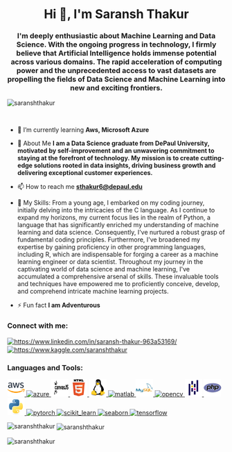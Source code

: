 <h1 align="center">Hi 👋, I'm Saransh Thakur</h1>
<h3 align="center">I'm deeply enthusiastic about Machine Learning and Data Science. With the ongoing progress in technology, I firmly believe that Artificial Intelligence holds immense potential across various domains. The rapid acceleration of computing power and the unprecedented access to vast datasets are propelling the fields of Data Science and Machine Learning into new and exciting frontiers.</h3>

<p align="left"> <img src="https://komarev.com/ghpvc/?username=saranshthakur&label=Profile%20views&color=0e75b6&style=flat" alt="saranshthakur" /> </p>

<p align="left"> <a href="https://twitter.com/" target="blank"><img src="https://img.shields.io/twitter/follow/?logo=twitter&style=for-the-badge" alt="" /></a> </p>

- 🌱 I’m currently learning **Aws, Microsoft Azure**

- 💬 About Me **I am a Data Science graduate from DePaul University, motivated by self-improvement and an unwavering commitment to staying at the forefront of technology. My mission is to create cutting-edge solutions rooted in data insights, driving business growth and delivering exceptional customer experiences.**

- 📫 How to reach me **sthakur6@depaul.edu**

- 📄 My Skills: From a young age, I embarked on my coding journey, initially delving into the intricacies of the C language. As I continue to expand my horizons, my current focus lies in the realm of Python, a language that has significantly enriched my understanding of machine learning and data science. Consequently, I've nurtured a robust grasp of fundamental coding principles. Furthermore, I've broadened my expertise by gaining proficiency in other programming languages, including R, which are indispensable for forging a career as a machine learning engineer or data scientist. Throughout my journey in the captivating world of data science and machine learning, I've accumulated a comprehensive arsenal of skills. These invaluable tools and techniques have empowered me to proficiently conceive, develop, and comprehend intricate machine learning projects.

- ⚡ Fun fact **I am Adventurous**

<h3 align="left">Connect with me:</h3>
<p align="left">
<a href="https://linkedin.com/in/https://www.linkedin.com/in/saransh-thakur-963a53169/" target="blank"><img align="center" src="https://raw.githubusercontent.com/rahuldkjain/github-profile-readme-generator/master/src/images/icons/Social/linked-in-alt.svg" alt="https://www.linkedin.com/in/saransh-thakur-963a53169/" height="30" width="40" /></a>
<a href="https://kaggle.com/https://www.kaggle.com/saranshthakur" target="blank"><img align="center" src="https://raw.githubusercontent.com/rahuldkjain/github-profile-readme-generator/master/src/images/icons/Social/kaggle.svg" alt="https://www.kaggle.com/saranshthakur" height="30" width="40" /></a>
</p>

<h3 align="left">Languages and Tools:</h3>
<p align="left"> <a href="https://aws.amazon.com" target="_blank" rel="noreferrer"> <img src="https://raw.githubusercontent.com/devicons/devicon/master/icons/amazonwebservices/amazonwebservices-original-wordmark.svg" alt="aws" width="40" height="40"/> </a> <a href="https://azure.microsoft.com/en-in/" target="_blank" rel="noreferrer"> <img src="https://www.vectorlogo.zone/logos/microsoft_azure/microsoft_azure-icon.svg" alt="azure" width="40" height="40"/> </a> <a href="https://canvasjs.com" target="_blank" rel="noreferrer"> <img src="https://raw.githubusercontent.com/Hardik0307/Hardik0307/master/assets/canvasjs-charts.svg" alt="canvasjs" width="40" height="40"/> </a> <a href="https://www.w3.org/html/" target="_blank" rel="noreferrer"> <img src="https://raw.githubusercontent.com/devicons/devicon/master/icons/html5/html5-original-wordmark.svg" alt="html5" width="40" height="40"/> </a> <a href="https://www.linux.org/" target="_blank" rel="noreferrer"> <img src="https://raw.githubusercontent.com/devicons/devicon/master/icons/linux/linux-original.svg" alt="linux" width="40" height="40"/> </a> <a href="https://www.mathworks.com/" target="_blank" rel="noreferrer"> <img src="https://upload.wikimedia.org/wikipedia/commons/2/21/Matlab_Logo.png" alt="matlab" width="40" height="40"/> </a> <a href="https://www.mysql.com/" target="_blank" rel="noreferrer"> <img src="https://raw.githubusercontent.com/devicons/devicon/master/icons/mysql/mysql-original-wordmark.svg" alt="mysql" width="40" height="40"/> </a> <a href="https://opencv.org/" target="_blank" rel="noreferrer"> <img src="https://www.vectorlogo.zone/logos/opencv/opencv-icon.svg" alt="opencv" width="40" height="40"/> </a> <a href="https://pandas.pydata.org/" target="_blank" rel="noreferrer"> <img src="https://raw.githubusercontent.com/devicons/devicon/2ae2a900d2f041da66e950e4d48052658d850630/icons/pandas/pandas-original.svg" alt="pandas" width="40" height="40"/> </a> <a href="https://www.php.net" target="_blank" rel="noreferrer"> <img src="https://raw.githubusercontent.com/devicons/devicon/master/icons/php/php-original.svg" alt="php" width="40" height="40"/> </a> <a href="https://www.python.org" target="_blank" rel="noreferrer"> <img src="https://raw.githubusercontent.com/devicons/devicon/master/icons/python/python-original.svg" alt="python" width="40" height="40"/> </a> <a href="https://pytorch.org/" target="_blank" rel="noreferrer"> <img src="https://www.vectorlogo.zone/logos/pytorch/pytorch-icon.svg" alt="pytorch" width="40" height="40"/> </a> <a href="https://scikit-learn.org/" target="_blank" rel="noreferrer"> <img src="https://upload.wikimedia.org/wikipedia/commons/0/05/Scikit_learn_logo_small.svg" alt="scikit_learn" width="40" height="40"/> </a> <a href="https://seaborn.pydata.org/" target="_blank" rel="noreferrer"> <img src="https://seaborn.pydata.org/_images/logo-mark-lightbg.svg" alt="seaborn" width="40" height="40"/> </a> <a href="https://www.tensorflow.org" target="_blank" rel="noreferrer"> <img src="https://www.vectorlogo.zone/logos/tensorflow/tensorflow-icon.svg" alt="tensorflow" width="40" height="40"/> </a> </p>

<p><img align="left" src="https://github-readme-stats.vercel.app/api/top-langs?username=saranshthakur&show_icons=true&locale=en&layout=compact" alt="saranshthakur" /></p>

<p>&nbsp;<img align="center" src="https://github-readme-stats.vercel.app/api?username=saranshthakur&show_icons=true&locale=en" alt="saranshthakur" /></p>

<p><img align="center" src="https://github-readme-streak-stats.herokuapp.com/?user=saranshthakur&" alt="saranshthakur" /></p>

